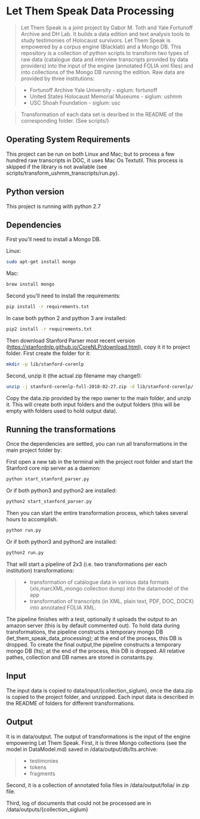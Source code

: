 # Let Them Speak Data Processing

> Let Them Speak is a joint project by Gabor M. Toth and Yale Fortunoff Archive and DH Lab. It builds a data edition and text analysis tools to study testimonies of Holocaust survivors. Let Them Speak is empowered by a corpus engine (Blacklab) and a Mongo DB. This repository is a collection of python scripts to transform two types of raw data (catalogue data and interview transcripts provided by data providers) into the input of the engine (annotated FOLIA xml files) and into collections of the Mongo DB running the edition. Raw data are provided by three institutions:

> * Fortunoff Archive Yale University - siglum: fortunoff
> * United States Holocaust Memorial Museums - siglum: ushmm
> * USC Shoah Foundation - siglum: usc

> Transformation of each data set is desribed in the README of the corresponding folder. (See scripts/)


## Operating System Requirements

This project can be run on both Linux and Mac; but to process a few hundred raw transcripts in DOC, it uses Mac Os Textutil. This process is skipped if the library is not available (see scripts/transform_ushmm_transcripts/run.py). 

## Python version

This project is running with python 2.7

## Dependencies

First you'll need to install a Mongo DB. 

Linux:

```bash
sudo apt-get install mongo
```

Mac:

```bash
brew install mongo
```

Second you'll need to install the requirements:

```bash
pip install -r requirements.txt
```

In case both python 2 and python 3 are installed:

```bash
pip2 install -r requirements.txt
```

Then download Stanford Parser most recent version (https://stanfordnlp.github.io/CoreNLP/download.html), copy it it to project folder. First create the folder for it:
```bash
mkdir -p lib/stanford-corenlp
```

Second, unzip it (the actual zip filename may change!):

```bash
unzip -j stanford-corenlp-full-2018-02-27.zip -d lib/stanford-corenlp/
```

Copy the data.zip provided by the repo owner to the main folder, and unzip it. This will create both input folders and the output folders (this will be empty with folders used to hold output data).


## Running the transformations

Once the dependencies are settled, you can run all transformations in the main project folder by:

First open a new tab in the terminal with the project root folder and start the Stanford core nlp server as a daemon:

```bash
python start_stanford_parser.py
```

Or if both python3 and python2 are installed:

```bash
python2 start_stanford_parser.py
```
Then you can start the entire transformation process, which takes several hours to accomplish.

```bash
python run.py
```

Or if both python3 and python2 are installed:


```bash
python2 run.py
```

That will start a pipeline of 2x3 (i.e. two transformations per each institution) transformations:

> * transformation of catalogue data in various data formats (xls,marcXML,mongo collection dump) into the datamodel of the app 
> * transformation of transcripts (in XML, plain text, PDF, DOC, DOCX) into annotated FOLIA XML.

The pipeline finishes with a test, optionally it uploads the output to an amazon server (this is by default commented out). To hold data during transformations, the pipeline constructs a temporary mongo DB (let_them_speak_data_processing); at the end of the process, this DB is dropped. To create the final output,the pipeline constructs a temporary mongo DB (lts); at the end of the process, this DB is dropped. All relative pathes, collection and DB names are stored in constants.py.

## Input

The input data is copied to data/input/{collection_siglum}, once the data.zip is copied to the project folder, and unzipped. Each input data is described in the README of folders for different transformations. 

## Output

It is in data/output. The output of transformations is the input of the engine empowering Let Them Speak. First, it is three Mongo collections (see the model in DataModel.md) saved in /data/output/db/lts.archive:

> * testimonies
> * tokens
> * fragments

Second, it is a collection of annotated folia files in /data/output/folia/ in zip file. 

Third, log of documents that could not be processed are in /data/outputs/{collection_siglum}


